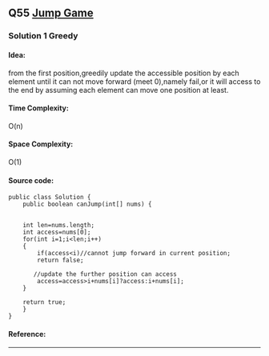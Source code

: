## Q55 [Jump Game](https://leetcode.com/problems/jump-game/) 

### Solution 1 Greedy
#### Idea:
from the first position,greedily update the accessible position by each element until it can not move forward (meet 0),namely fail,or
it will access to the end by assuming each element can move one position at least.


#### Time Complexity:
O(n)
#### Space Complexity:
O(1)
#### Source code:
```
public class Solution {
    public boolean canJump(int[] nums) {
       

    int len=nums.length;
    int access=nums[0];
    for(int i=1;i<len;i++)
    {
        if(access<i)//cannot jump forward in current position;
        return false;
       
       //update the further position can access
        access=access>i+nums[i]?access:i+nums[i]; 
    }
   
    return true;
    }
}

```
#### Reference:

---

